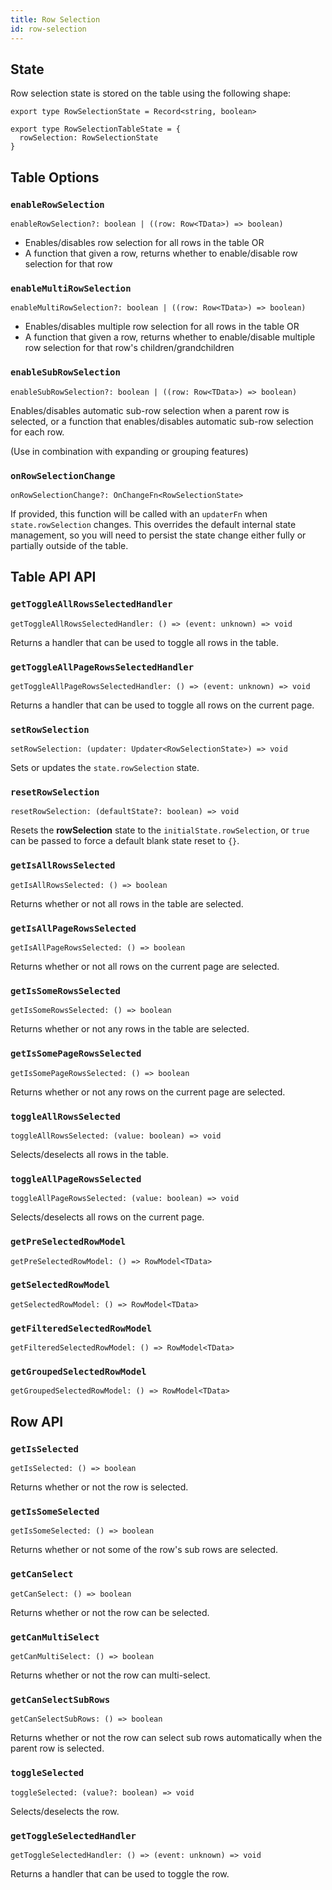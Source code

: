 ```yaml
---
title: Row Selection
id: row-selection
---
```


## State

Row selection state is stored on the table using the following shape:

```tsx
export type RowSelectionState = Record<string, boolean>

export type RowSelectionTableState = {
  rowSelection: RowSelectionState
}
```

## Table Options

### `enableRowSelection`

```tsx
enableRowSelection?: boolean | ((row: Row<TData>) => boolean)
```

- Enables/disables row selection for all rows in the table OR
- A function that given a row, returns whether to enable/disable row selection for that row

### `enableMultiRowSelection`

```tsx
enableMultiRowSelection?: boolean | ((row: Row<TData>) => boolean)
```

- Enables/disables multiple row selection for all rows in the table OR
- A function that given a row, returns whether to enable/disable multiple row selection for that row's children/grandchildren

### `enableSubRowSelection`

```tsx
enableSubRowSelection?: boolean | ((row: Row<TData>) => boolean)
```

Enables/disables automatic sub-row selection when a parent row is selected, or a function that enables/disables automatic sub-row selection for each row.

(Use in combination with expanding or grouping features)

### `onRowSelectionChange`

```tsx
onRowSelectionChange?: OnChangeFn<RowSelectionState>
```

If provided, this function will be called with an `updaterFn` when `state.rowSelection` changes. This overrides the default internal state management, so you will need to persist the state change either fully or partially outside of the table.

## Table API API

### `getToggleAllRowsSelectedHandler`

```tsx
getToggleAllRowsSelectedHandler: () => (event: unknown) => void
```

Returns a handler that can be used to toggle all rows in the table.

### `getToggleAllPageRowsSelectedHandler`

```tsx
getToggleAllPageRowsSelectedHandler: () => (event: unknown) => void
```

Returns a handler that can be used to toggle all rows on the current page.

### `setRowSelection`

```tsx
setRowSelection: (updater: Updater<RowSelectionState>) => void
```

Sets or updates the `state.rowSelection` state.

### `resetRowSelection`

```tsx
resetRowSelection: (defaultState?: boolean) => void
```

Resets the **rowSelection** state to the `initialState.rowSelection`, or `true` can be passed to force a default blank state reset to `{}`.

### `getIsAllRowsSelected`

```tsx
getIsAllRowsSelected: () => boolean
```

Returns whether or not all rows in the table are selected.

### `getIsAllPageRowsSelected`

```tsx
getIsAllPageRowsSelected: () => boolean
```

Returns whether or not all rows on the current page are selected.

### `getIsSomeRowsSelected`

```tsx
getIsSomeRowsSelected: () => boolean
```

Returns whether or not any rows in the table are selected.

### `getIsSomePageRowsSelected`

```tsx
getIsSomePageRowsSelected: () => boolean
```

Returns whether or not any rows on the current page are selected.

### `toggleAllRowsSelected`

```tsx
toggleAllRowsSelected: (value: boolean) => void
```

Selects/deselects all rows in the table.

### `toggleAllPageRowsSelected`

```tsx
toggleAllPageRowsSelected: (value: boolean) => void
```

Selects/deselects all rows on the current page.

### `getPreSelectedRowModel`

```tsx
getPreSelectedRowModel: () => RowModel<TData>
```

### `getSelectedRowModel`

```tsx
getSelectedRowModel: () => RowModel<TData>
```

### `getFilteredSelectedRowModel`

```tsx
getFilteredSelectedRowModel: () => RowModel<TData>
```

### `getGroupedSelectedRowModel`

```tsx
getGroupedSelectedRowModel: () => RowModel<TData>
```

## Row API

### `getIsSelected`

```tsx
getIsSelected: () => boolean
```

Returns whether or not the row is selected.

### `getIsSomeSelected`

```tsx
getIsSomeSelected: () => boolean
```

Returns whether or not some of the row's sub rows are selected.

### `getCanSelect`

```tsx
getCanSelect: () => boolean
```

Returns whether or not the row can be selected.

### `getCanMultiSelect`

```tsx
getCanMultiSelect: () => boolean
```

Returns whether or not the row can multi-select.

### `getCanSelectSubRows`

```tsx
getCanSelectSubRows: () => boolean
```

Returns whether or not the row can select sub rows automatically when the parent row is selected.

### `toggleSelected`

```tsx
toggleSelected: (value?: boolean) => void
```

Selects/deselects the row.

### `getToggleSelectedHandler`

```tsx
getToggleSelectedHandler: () => (event: unknown) => void
```

Returns a handler that can be used to toggle the row.
